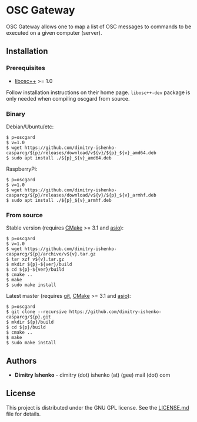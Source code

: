 # OSC Gateway

OSC Gateway allows one to map a list of OSC messages to commands to be executed
on a given computer (server).

## Installation

### Prerequisites

* [libosc++](https://github.com/dimitry-ishenko-casparcg/liboscpp) >= 1.0

Follow installation instructions on their home page. `libosc++-dev` package is
only needed when compiling oscgard from source.

### Binary

Debian/Ubuntu/etc:

```shell
$ p=oscgard
$ v=1.0
$ wget https://github.com/dimitry-ishenko-casparcg/${p}/releases/download/v${v}/${p}_${v}_amd64.deb
$ sudo apt install ./${p}_${v}_amd64.deb
```

RaspberryPi:

```shell
$ p=oscgard
$ v=1.0
$ wget https://github.com/dimitry-ishenko-casparcg/${p}/releases/download/v${v}/${p}_${v}_armhf.deb
$ sudo apt install ./${p}_${v}_armhf.deb
```

### From source

Stable version (requires [CMake](https://cmake.org/) >= 3.1 and
[asio](https://think-async.com/Asio/)):

```shell
$ p=oscgard
$ v=1.0
$ wget https://github.com/dimitry-ishenko-casparcg/${p}/archive/v${v}.tar.gz
$ tar xzf v${v}.tar.gz
$ mkdir ${p}-${ver}/build
$ cd ${p}-${ver}/build
$ cmake ..
$ make
$ sudo make install
```

Latest master (requires [git](https://git-scm.com/),
[CMake](https://cmake.org/) >= 3.1 and [asio](https://think-async.com/Asio/)):

```shell
$ p=oscgard
$ git clone --recursive https://github.com/dimitry-ishenko-casparcg/${p}.git
$ mkdir ${p}/build
$ cd ${p}/build
$ cmake ..
$ make
$ sudo make install
```

## Authors

* **Dimitry Ishenko** - dimitry (dot) ishenko (at) (gee) mail (dot) com

## License

This project is distributed under the GNU GPL license. See the
[LICENSE.md](LICENSE.md) file for details.
